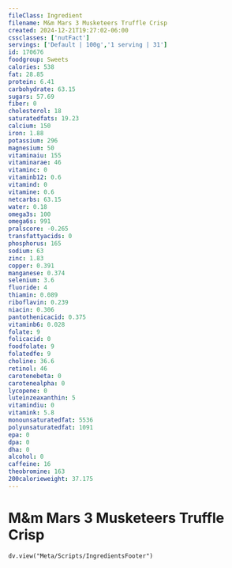 ```yaml
---
fileClass: Ingredient
filename: M&m Mars 3 Musketeers Truffle Crisp
created: 2024-12-21T19:27:02-06:00
cssclasses: ['nutFact']
servings: ['Default | 100g','1 serving | 31']
id: 170676
foodgroup: Sweets
calories: 538
fat: 28.85
protein: 6.41
carbohydrate: 63.15
sugars: 57.69
fiber: 0
cholesterol: 18
saturatedfats: 19.23
calcium: 150
iron: 1.88
potassium: 296
magnesium: 50
vitaminaiu: 155
vitaminarae: 46
vitaminc: 0
vitaminb12: 0.6
vitamind: 0
vitamine: 0.6
netcarbs: 63.15
water: 0.18
omega3s: 100
omega6s: 991
pralscore: -0.265
transfattyacids: 0
phosphorus: 165
sodium: 63
zinc: 1.83
copper: 0.391
manganese: 0.374
selenium: 3.6
fluoride: 4
thiamin: 0.089
riboflavin: 0.239
niacin: 0.306
pantothenicacid: 0.375
vitaminb6: 0.028
folate: 9
folicacid: 0
foodfolate: 9
folatedfe: 9
choline: 36.6
retinol: 46
carotenebeta: 0
carotenealpha: 0
lycopene: 0
luteinzeaxanthin: 5
vitamindiu: 0
vitamink: 5.8
monounsaturatedfat: 5536
polyunsaturatedfat: 1091
epa: 0
dpa: 0
dha: 0
alcohol: 0
caffeine: 16
theobromine: 163
200calorieweight: 37.175
---
```


# M&m Mars 3 Musketeers Truffle Crisp

```dataviewjs
dv.view("Meta/Scripts/IngredientsFooter")
```